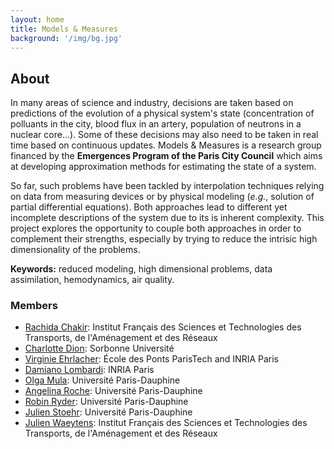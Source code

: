 ```yaml
---
layout: home
title: Models & Measures
background: '/img/bg.jpg'
---
```


## About

In many areas of science and industry, decisions are taken based on predictions of the evolution of a physical system's state (concentration of polluants in the city, blood flux in an artery, population of neutrons in a nuclear core...). Some of these decisions may also need to be taken in real time based on continuous updates. Models & Measures is a research group financed by the **Emergences Program of the Paris City Council** which aims at developing approximation methods for estimating the state of a system.

So far, such problems have been tackled by interpolation techniques relying on data from measuring devices or by physical modeling (*e.g.*, solution of partial differential equations). Both approaches lead to different yet incomplete descriptions of the system due to its is inherent complexity. This project explores the opportunity to couple both approaches in order to complement their strengths, especially by trying to reduce the intrisic high dimensionality of the problems.

**Keywords:** reduced modeling, high dimensional problems, data assimilation, hemodynamics, air quality.

### Members 
  * [Rachida Chakir](http://www.ifsttar.fr/menu-haut/annuaire/fiche-personnelle/personne/chakir-rachida/): Institut Français des Sciences et Technologies des Transports, de l'Aménagement et des Réseaux
  * [Charlotte Dion](http://samm.univ-paris1.fr/DION-Charlotte-849): Sorbonne Université
  * [Virginie Ehrlacher](https://team.inria.fr/matherials/team-members/virginie-ehrlacher-galland/): École des Ponts ParisTech and INRIA Paris
  * [Damiano Lombardi](https://team.inria.fr/reo/team-members/damiano-lombardi/): INRIA Paris
  * [Olga Mula](https://www.ceremade.dauphine.fr/~mula/): Université Paris-Dauphine
  * [Angelina Roche](https://www.ceremade.dauphine.fr/~roche/): Université Paris-Dauphine
  * [Robin Ryder](https://www.ceremade.dauphine.fr/~ryder/): Université Paris-Dauphine
  * [Julien Stoehr](https://www.ceremade.dauphine.fr/~stoehr/): Université Paris-Dauphine
  * [Julien Waeytens](http://www.ifsttar.fr/menu-haut/annuaire/fiche-personnelle/personne/waeytens-julien/): Institut Français des Sciences et Technologies des Transports, de l'Aménagement et des Réseaux
